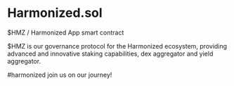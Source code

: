 # Harmonized.sol
$HMZ / Harmonized App smart contract

$HMZ is our governance protocol for the Harmonized ecosystem, providing advanced and innovative staking capabilities, dex aggregator and yield aggregator. 

#harmonized join us on our journey!
